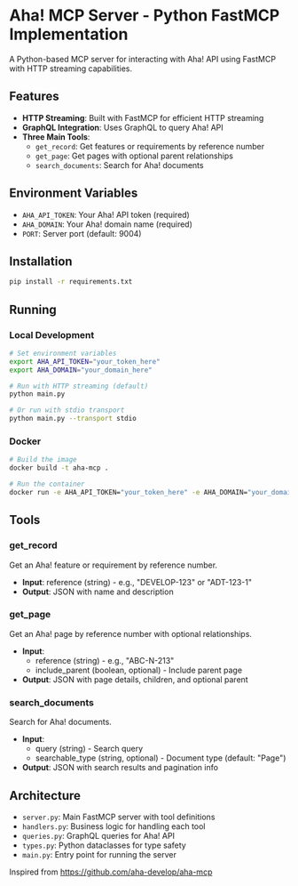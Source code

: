 # Aha! MCP Server - Python FastMCP Implementation

A Python-based MCP server for interacting with Aha! API using FastMCP with HTTP streaming capabilities.

## Features

- **HTTP Streaming**: Built with FastMCP for efficient HTTP streaming
- **GraphQL Integration**: Uses GraphQL to query Aha! API
- **Three Main Tools**:
  - `get_record`: Get features or requirements by reference number
  - `get_page`: Get pages with optional parent relationships
  - `search_documents`: Search for Aha! documents

## Environment Variables

- `AHA_API_TOKEN`: Your Aha! API token (required)
- `AHA_DOMAIN`: Your Aha! domain name (required)
- `PORT`: Server port (default: 9004)

## Installation

```bash
pip install -r requirements.txt
```

## Running

### Local Development
```bash
# Set environment variables
export AHA_API_TOKEN="your_token_here"
export AHA_DOMAIN="your_domain_here"

# Run with HTTP streaming (default)
python main.py

# Or run with stdio transport
python main.py --transport stdio
```

### Docker
```bash
# Build the image
docker build -t aha-mcp .

# Run the container
docker run -e AHA_API_TOKEN="your_token_here" -e AHA_DOMAIN="your_domain_here" -p 9004:9004 aha-mcp
```

## Tools

### get_record
Get an Aha! feature or requirement by reference number.
- **Input**: reference (string) - e.g., "DEVELOP-123" or "ADT-123-1"
- **Output**: JSON with name and description

### get_page  
Get an Aha! page by reference number with optional relationships.
- **Input**: 
  - reference (string) - e.g., "ABC-N-213"
  - include_parent (boolean, optional) - Include parent page
- **Output**: JSON with page details, children, and optional parent

### search_documents
Search for Aha! documents.
- **Input**:
  - query (string) - Search query
  - searchable_type (string, optional) - Document type (default: "Page")
- **Output**: JSON with search results and pagination info

## Architecture

- `server.py`: Main FastMCP server with tool definitions
- `handlers.py`: Business logic for handling each tool
- `queries.py`: GraphQL queries for Aha! API  
- `types.py`: Python dataclasses for type safety
- `main.py`: Entry point for running the server

Inspired from https://github.com/aha-develop/aha-mcp

